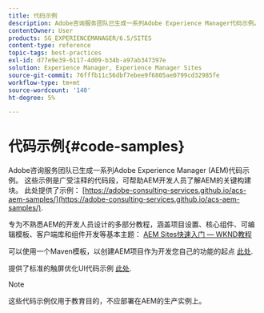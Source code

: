 ```yaml
---
title: 代码示例
description: Adobe咨询服务团队已生成一系列Adobe Experience Manager代码示例。
contentOwner: User
products: SG_EXPERIENCEMANAGER/6.5/SITES
content-type: reference
topic-tags: best-practices
exl-id: d77e9e39-6117-4d09-b34b-a97ab347397e
solution: Experience Manager, Experience Manager Sites
source-git-commit: 76fffb11c56dbf7ebee9f6805ae0799cd32985fe
workflow-type: tm+mt
source-wordcount: '140'
ht-degree: 5%

---
```


# 代码示例{#code-samples}

Adobe咨询服务团队已生成一系列Adobe Experience Manager (AEM)代码示例。 这些示例是广受注释的代码段，可帮助AEM开发人员了解AEM的关键构建块。 此处提供了示例： [https://adobe-consulting-services.github.io/acs-aem-samples/](https://adobe-consulting-services.github.io/acs-aem-samples/).

专为不熟悉AEM的开发人员设计的多部分教程，涵盖项目设置、核心组件、可编辑模板、客户端库和组件开发等基本主题： [AEM Sites快速入门 — WKND教程](https://experienceleague.adobe.com/docs/experience-manager-learn/getting-started-wknd-tutorial-develop/overview.html?lang=zh-Hans)

可以使用一个Maven模板，以创建AEM项目作为开发您自己的功能的起点 [此处](https://github.com/adobe/aem-project-archetype).

提供了标准的触屏优化UI代码示例 [此处](/help/sites-developing/developing-components.md).

>[!NOTE]
>
>这些代码示例仅用于教育目的，不应部署在AEM的生产实例上。
